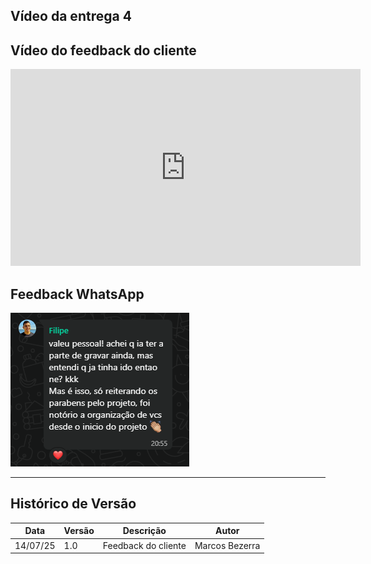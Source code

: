 ## Vídeo da entrega 4
<!-- iframe-->

## Vídeo do feedback do cliente
<iframe width="560" height="315" src="https://www.youtube.com/embed/CCCv9ZrteZ0?si=Mmn_QazVmU5GMr_h" title="YouTube video player" frameborder="0" allow="accelerometer; autoplay; clipboard-write; encrypted-media; gyroscope; picture-in-picture; web-share" referrerpolicy="strict-origin-when-cross-origin" allowfullscreen></iframe>


## Feedback WhatsApp
![Print do feedback no WhatsApp](feedbackWpp.png)

---
## Histórico de Versão

| Data     | Versão | Descrição            | Autor      |
| -------- | ------ | -------------------- | ---------- |
| 14/07/25 | 1.0    | Feedback do cliente | Marcos Bezerra |
